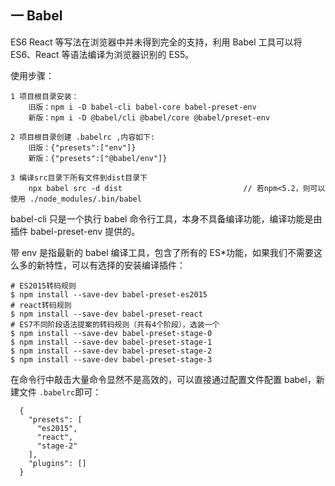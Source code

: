 ## 一 Babel

ES6 React 等写法在浏览器中并未得到完全的支持，利用 Babel 工具可以将 ES6、React 等语法编译为浏览器识别的 ES5。

使用步骤：

```
1 项目根目录安装：
    旧版：npm i -D babel-cli babel-core babel-preset-env
    新版：npm i -D @babel/cli @babel/core @babel/preset-env

2 项目根目录创建 .babelrc ,内容如下:
    旧版：{"presets":["env"]}
    新版：{"presets":["@babel/env"]}

3 编译src目录下所有文件到dist目录下
    npx babel src -d dist                           // 若npm<5.2，则可以使用 ./node_modules/.bin/babel
```

babel-cli 只是一个执行 babel 命令行工具，本身不具备编译功能，编译功能是由插件 babel-preset-env 提供的。

带 env 是指最新的 babel 编译工具，包含了所有的 ES\*功能，如果我们不需要这么多的新特性，可以有选择的安装编译插件：

```
# ES2015转码规则
$ npm install --save-dev babel-preset-es2015
# react转码规则
$ npm install --save-dev babel-preset-react
# ES7不同阶段语法提案的转码规则（共有4个阶段），选装一个
$ npm install --save-dev babel-preset-stage-0
$ npm install --save-dev babel-preset-stage-1
$ npm install --save-dev babel-preset-stage-2
$ npm install --save-dev babel-preset-stage-3
```

在命令行中敲击大量命令显然不是高效的，可以直接通过配置文件配置 babel，新建文件 `.babelrc`即可：

```
  {
    "presets": [
      "es2015",
      "react",
      "stage-2"
    ],
    "plugins": []
  }
```
